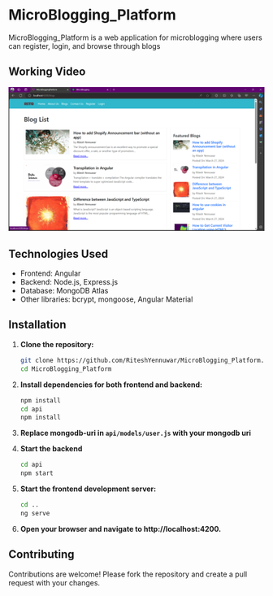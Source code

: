 # MicroBlogging_Platform

MicroBlogging_Platform is a web application for microblogging where users can register, login, and browse through blogs

## Working Video
[![MicroBlogging Platform Demo](src/assets/thumbnail.png)](src/assets/demo.mp4)

## Technologies Used

- Frontend: Angular
- Backend: Node.js, Express.js
- Database: MongoDB Atlas
- Other libraries: bcrypt, mongoose, Angular Material

## Installation

1. **Clone the repository:**

   ```bash
   git clone https://github.com/RiteshYennuwar/MicroBlogging_Platform.git
   cd MicroBlogging_Platform
2. **Install dependencies for both frontend and backend:**
    ```bash
    npm install
    cd api
    npm install
3. **Replace mongodb-uri in `api/models/user.js` with your mongodb uri**
3. **Start the backend**
    ```bash
    cd api
    npm start
4. **Start the frontend development server:**
    ```bash
    cd ..
    ng serve
5. **Open your browser and navigate to http://localhost:4200.**

## Contributing
Contributions are welcome! Please fork the repository and create a pull request with your changes.
